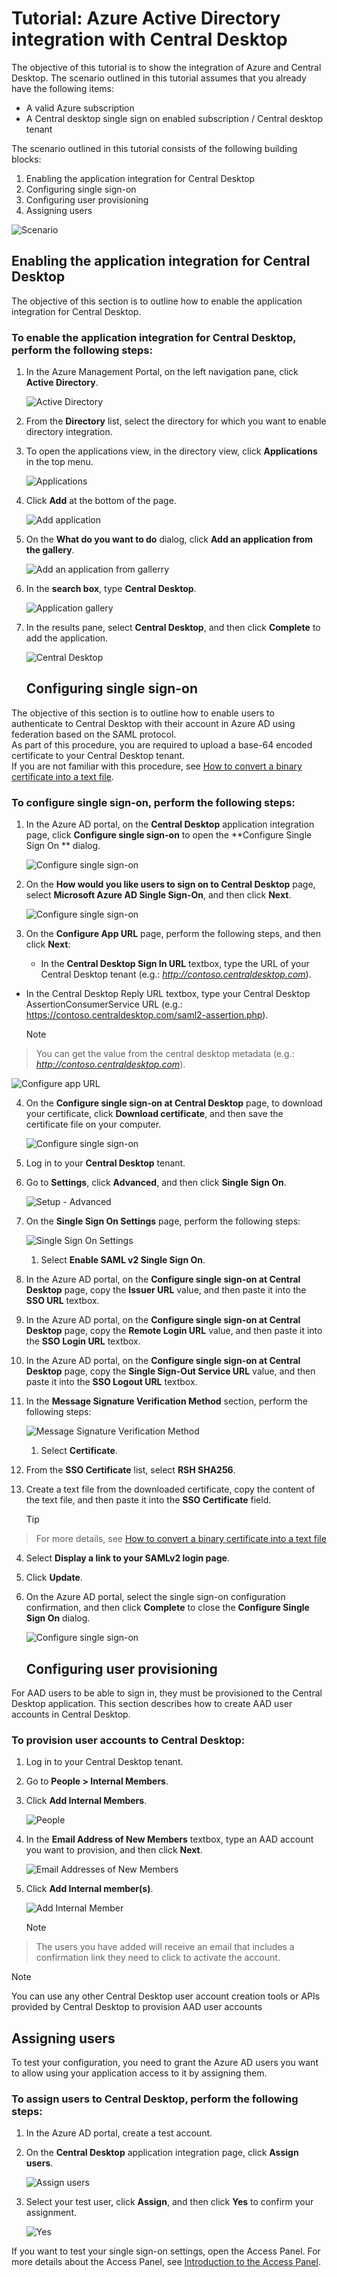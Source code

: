 <properties 
    pageTitle="Tutorial: Azure Active Directory integration with Central Desktop | Microsoft Azure" 
    description="Learn how to use Central Desktop with Azure Active Directory to enable single sign-on, automated provisioning, and more!" 
    services="active-directory" 
    authors="jeevansd"  
    documentationCenter="na" 
    manager="stevenpo"/>

<tags 
    ms.service="active-directory" 
    ms.devlang="na" 
    ms.topic="article" 
    ms.tgt_pltfrm="na" 
    ms.workload="identity" 
    ms.date="01/14/2016" 
    ms.author="jeedes" />

# Tutorial: Azure Active Directory integration with Central Desktop
The objective of this tutorial is to show the integration of Azure and Central Desktop. The scenario outlined in this tutorial assumes that you already have the following items:

* A valid Azure subscription
* A Central desktop single sign on enabled subscription / Central desktop tenant

The scenario outlined in this tutorial consists of the following building blocks:

1. Enabling the application integration for Central Desktop
2. Configuring single sign-on
3. Configuring user provisioning
4. Assigning users

![Scenario](./media/active-directory-saas-central-desktop-tutorial/IC769558.png "Scenario")

## Enabling the application integration for Central Desktop
The objective of this section is to outline how to enable the application integration for Central Desktop.

### To enable the application integration for Central Desktop, perform the following steps:
1. In the Azure Management Portal, on the left navigation pane, click **Active Directory**.

   ![Active Directory](./media/active-directory-saas-central-desktop-tutorial/IC700993.png "Active Directory")

2. From the **Directory** list, select the directory for which you want to enable directory integration.

3. To open the applications view, in the directory view, click **Applications** in the top menu.

   ![Applications](./media/active-directory-saas-central-desktop-tutorial/IC700994.png "Applications")

4. Click **Add** at the bottom of the page.

   ![Add application](./media/active-directory-saas-central-desktop-tutorial/IC749321.png "Add application")

5. On the **What do you want to do** dialog, click **Add an application from the gallery**.

   ![Add an application from gallerry](./media/active-directory-saas-central-desktop-tutorial/IC749322.png "Add an application from gallerry")

6. In the **search box**, type **Central Desktop**.

   ![Application gallery](./media/active-directory-saas-central-desktop-tutorial/IC769559.png "Application gallery")

7. In the results pane, select **Central Desktop**, and then click **Complete** to add the application.

   ![Central Desktop](./media/active-directory-saas-central-desktop-tutorial/IC769560.png "Central Desktop")

   ## Configuring single sign-on

The objective of this section is to outline how to enable users to authenticate to Central Desktop with their account in Azure AD using federation based on the SAML protocol.  
As part of this procedure, you are required to upload a base-64 encoded certificate to your Central Desktop tenant.  
If you are not familiar with this procedure, see [How to convert a binary certificate into a text file](http://youtu.be/PlgrzUZ-Y1o).

### To configure single sign-on, perform the following steps:
1. In the Azure AD portal, on the **Central Desktop** application integration page, click **Configure single sign-on** to open the **Configure Single Sign On ** dialog.

   ![Configure single sign-on](./media/active-directory-saas-central-desktop-tutorial/IC749323.png "Configure single sign-on")

2. On the **How would you like users to sign on to Central Desktop** page, select **Microsoft Azure AD Single Sign-On**, and then click **Next**.

   ![Configure single sign-on](./media/active-directory-saas-central-desktop-tutorial/IC777628.png "Configure single sign-on")

3. On the **Configure App URL** page, perform the following steps, and then click **Next**: 

   * In the **Central Desktop Sign In URL** textbox, type the URL of your Central Desktop tenant (e.g.: *http://contoso.centraldesktop.com*).
* In the Central  Desktop Reply URL textbox, type your Central Desktop AssertionConsumerService URL (e.g.:  https://contoso.centraldesktop.com/saml2-assertion.php).

   > [!NOTE]
> You can get the value from the central desktop metadata (e.g.: *http://contoso.centraldesktop.com*).
> 
> 
   ![Configure app URL](./media/active-directory-saas-central-desktop-tutorial/IC769561.png "Configure app URL")

4. On the **Configure single sign-on at Central Desktop** page, to download your certificate, click **Download certificate**, and then save the certificate file on your computer.

   ![Configure single sign-on](./media/active-directory-saas-central-desktop-tutorial/IC769562.png "Configure single sign-on")

5. Log in to your **Central Desktop** tenant.

6. Go to **Settings**, click **Advanced**, and then click **Single Sign On**.

   ![Setup - Advanced](./media/active-directory-saas-central-desktop-tutorial/IC769563.png "Setup - Advanced")

7. On the **Single Sign On Settings** page, perform the following steps:

   ![Single Sign On Settings](./media/active-directory-saas-central-desktop-tutorial/IC769564.png "Single Sign On Settings")

   1. Select **Enable SAML v2 Single Sign On**.
2. In the Azure AD portal, on the **Configure single sign-on at Central Desktop** page, copy the **Issuer URL** value, and then paste it into the **SSO URL** textbox.
3. In the Azure AD portal, on the **Configure single sign-on at Central Desktop** page, copy the **Remote Login URL** value, and then paste it into the **SSO Login URL** textbox.
4. In the Azure AD portal, on the **Configure single sign-on at Central Desktop** page, copy the **Single Sign-Out Service URL** value, and then paste it into the **SSO Logout URL** textbox.

8. In the **Message Signature Verification Method** section, perform the following steps:

   ![Message Signature Verification Method](./media/active-directory-saas-central-desktop-tutorial/IC769565.png "Message Signature Verification Method")

   1. Select **Certificate**.
2. From the **SSO Certificate** list, select **RSH SHA256**.
3. Create a text file from the downloaded certificate, copy the content of the text file, and then paste it into the **SSO Certificate** field.  

   > [!TIP]
> For more details, see [How to convert a binary certificate into a text file](http://youtu.be/PlgrzUZ-Y1o)
> 
4. Select **Display a link to your SAMLv2 login page**.


9. Click **Update**.

10. On the Azure AD portal, select the single sign-on configuration confirmation, and then click **Complete** to close the **Configure Single Sign On** dialog.

    ![Configure single sign-on](./media/active-directory-saas-central-desktop-tutorial/IC769566.png "Configure single sign-on")

    ## Configuring user provisioning

For AAD users to be able to sign in, they must be provisioned to the Central Desktop application. This section describes how to create AAD user accounts in Central Desktop.

### To provision user accounts to Central Desktop:
1. Log in to your Central Desktop tenant.

2. Go to **People \> Internal Members**.

3. Click **Add Internal Members**.

   ![People](./media/active-directory-saas-central-desktop-tutorial/IC781051.png "People")

4. In the **Email Address of New Members** textbox, type an AAD account you want to provision, and then click **Next**.

   ![Email Addresses of New Members](./media/active-directory-saas-central-desktop-tutorial/IC781052.png "Email Addresses of New Members")

5. Click **Add Internal member(s)**.

   ![Add Internal Member](./media/active-directory-saas-central-desktop-tutorial/IC781053.png "Add Internal Member")

   > [!NOTE]
> The users you have added will receive an email that includes a confirmation link they need to click to activate the account.
> 
> 

> [!NOTE]
> You can use any other Central Desktop user account creation tools or APIs provided by Central Desktop to provision AAD user accounts
> 
> 
## Assigning users
To test your configuration, you need to grant the Azure AD users you want to allow using your application access to it by assigning them.

### To assign users to Central Desktop, perform the following steps:
1. In the Azure AD portal, create a test account.

2. On the **Central Desktop** application integration page, click **Assign users**.

   ![Assign users](./media/active-directory-saas-central-desktop-tutorial/IC769567.png "Assign users")

3. Select your test user, click **Assign**, and then click **Yes** to confirm your assignment.

   ![Yes](./media/active-directory-saas-central-desktop-tutorial/IC767830.png "Yes")


If you want to test your single sign-on settings, open the Access Panel. For more details about the Access Panel, see [Introduction to the Access Panel](active-directory-saas-access-panel-introduction.md).

